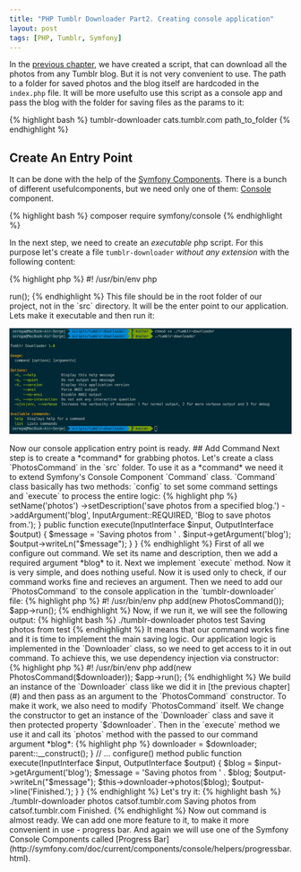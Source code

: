 ```yaml
---
title: "PHP Tumblr Downloader Part2. Creating console application"
layout: post
tags: [PHP, Tumblr, Symfony]
---
```


In the [previous chapter](#), we have created a script, that can download all the photos from any Tumblr blog. But it is not very convenient to use. 
The path to a folder for saved photos and the blog itself are hardcoded in the `index.php` file. It will be more usefulto use this script as 
a console app and pass the blog with the folder for saving files as the params to it:

{% highlight bash %}
tumblr-downloader cats.tumblr.com path_to_folder
{% endhighlight %}

## Create An Entry Point
It can be done with the help of the [Symfony Components](http://symfony.com/components). There is a bunch of different usefulcomponents, but 
we need only one of them: [Console](http://symfony.com/components/Console) component.

{% highlight bash %}
composer require symfony/console
{% endhighlight %}

In the next step, we need to create an *executable* php script. For this purpose let's create a file `tumblr-downloader` *without any extension* with the following content:

{% highlight php %}
#! /usr/bin/env php

<?php

require 'vendor/autoload.php';

use Symfony\Component\Console\Application;

$app = new Application('Tumblr Downloader', '1.0'); 
$app->run();
{% endhighlight %}

This file should be in the root folder of our project, not in the `src` directory. It will be the enter point to our application. Lets make it executable and then run it:

<p class="text-center image">
    <img src="/assets/images/posts/php-tumblr-downloader-p2/app-first-run.jpg" alt="cgn-edit" class="">
</p>

Now our console application entry point is ready.

## Add Command

Next step is to create a *command* for grabbing photos. Let's create a class `PhotosCommand` in the `src` folder. To use it as a *command*
we need it to extend Symfony's Console Component `Command` class. `Command` class basically has two methods: `config` to set some 
command settings and `execute` to process the entire logic:

{% highlight php %}
<?php

namespace TumblrDownloader;

use Symfony\Component\Console\Command\Command;
use Symfony\Component\Console\Input\InputArgument;
use Symfony\Component\Console\Input\InputInterface;
use Symfony\Component\Console\Output\OutputInterface;

class PhotosCommand extends Command
{
    public function configure()
    {
        $this->setName('photos')
            ->setDescription('save photos from a specified blog.')
            ->addArgument('blog', InputArgument::REQUIRED, 'Blog to save photos from.');
    }    

    public function execute(InputInterface $input, OutputInterface $output)
    {
        $message = 'Saving photos from ' . $input->getArgument('blog');
        $output->writeLn("<info>$message</info>");
    }
}
{% endhighlight %}

First of all we configure out command. We set its name and description, then we add a required argument *blog* to it.
Next we implement `execute` method. Now it is very simple, and does nothing useful. Now it is used only to check, if
our command works fine and recieves an argument. 

Then we need to add our `PhotosCommand` to the console application in the `tumblr-downloader` file:

{% highlight php %}
#! /usr/bin/env php

<?php
require 'vendor/autoload.php';

use Symfony\Component\Console\Application;
use TumblrDownloader\PhotosCommand;

$app = new Application('Tumblr Downloader', '1.0') ;
$app->add(new PhotosCommand());
$app->run();
{% endhighlight %}

Now, if we run it, we will see the following output:

{% highlight bash %}
./tumblr-downloader photos test
Saving photos from test
{% endhighlight %}

It means that our command works fine and it is time to implement the main saving logic. Our application logic is implemented in the 
`Downloader` class, so we need to get access to it in out command. To achieve this, we use dependency injection via constructor:

{% highlight php %}
#! /usr/bin/env php

<?php
require 'vendor/autoload.php';

use Tumblr\API\Client;
use TumblrDownloader\Downloader;
use TumblrDownloader\PhotosCommand;
use Symfony\Component\Console\Application;

$client = new Client(
    'YourConsumerKey', 
    'YourConsumerSecret', 
    'YourToken', 
    'YourSecret'
);

$downloader = new Downloader($client);

$app = new Application('Tumblr Downloader', '1.0') ;
$app->add(new PhotosCommand($downloader));
$app->run();
{% endhighlight %}

We build an instance of the `Downloader` class like we did it in [the previous chapter](#) and then pass as an argument to the 
`PhotosCommand` constructor. To make it work, we also need to modify `PhotosCommand` itself. We change the constructor
to get an instance of the `Downloader` class and save it then protected property `$downloader`. Then in the `execute` method
we use it and call its `photos` method with the passed to our command argument *blog*:

{% highlight php %}
<?php

namespace TumblrDownloader;

use TumblrDownloader\Downloader;
use Symfony\Component\Console\Command\Command;
use Symfony\Component\Console\Input\InputArgument;
use Symfony\Component\Console\Input\InputInterface;
use Symfony\Component\Console\Output\OutputInterface;

class PhotosCommand extends Command
{
    /**
     * Downloader
     */
    protected $downloader;

    public function __construct(Downloader $downloader)
    {
        $this->downloader = $downloader;

        parent::__construct();
    }

    // ... configure() method

    public function execute(InputInterface $input, OutputInterface $output)
    {
        $blog = $input->getArgument('blog');

        $message = 'Saving photos from ' . $blog;
        $output->writeLn("<info>$message</info>");

        $this->downloader->photos($blog);

        $output->line('Finished.');
    }
}
{% endhighlight %}

Let's try it:

{% highlight bash %}
./tumblr-downloader photos catsof.tumblr.com
Saving photos from catsof.tumblr.com
Finished.
{% endhighlight %}

Now out command is almost ready. We can add one more feature to it, to make it more convenient in use - progress bar. And again we will
use one of the Symfony Console Components called [Progress Bar](http://symfony.com/doc/current/components/console/helpers/progressbar.html).
